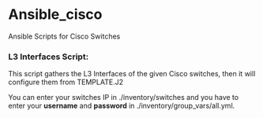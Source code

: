 # Ansible_cisco
Ansible Scripts for Cisco Switches

### L3 Interfaces Script:
This script gathers the L3 Interfaces of the given Cisco switches, then it will configure them from TEMPLATE.J2

You can enter your switches IP in ./inventory/switches and you have to enter your **username** and **password** in ./inventory/group_vars/all.yml.
